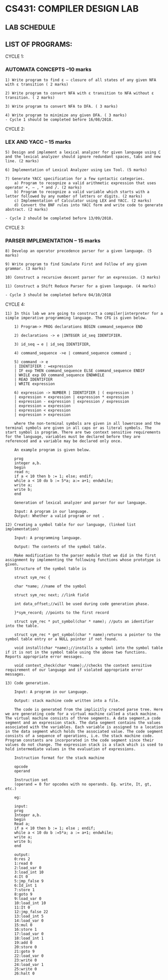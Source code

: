 # CS431: COMPILER DESIGN LAB
## LAB SCHEDULE

LIST OF PROGRAMS:
---

CYCLE 1: 
### AUTOMATA CONCEPTS –10 marks 
    1) Write program to find ε – closure of all states of any given NFA with ε transition ( 2 marks)
    
    2) Write program to convert NFA with ε transition to NFA without ε transition. ( 2 marks)
    
    3) Write program to convert NFA to DFA. ( 3 marks)
    
    4) Write program to minimize any given DFA. ( 3 marks)  
    - Cycle 1 should be completed before 16/08/2018.

CYCLE 2:  
### LEX AND YACC – 15 marks  
    5) Design and implement a lexical analyzer for given language using C and the lexical analyzer should ignore redundant spaces, tabs and new line. (2 marks)
    
    6) Implementation of Lexical Analyzer using Lex Tool. (5 marks)
    
    7) Generate YACC specification for a few syntactic categories. 
	    a) Program to recognize a valid arithmetic expression that uses operator +, – , * and /. (2 marks)
	    b) Program to recognize a valid variable which starts with a letter followed by any number of letters or digits. (2 marks)
	    c) Implementation of Calculator using LEX and YACC. (2 marks)
	    d) Convert the BNF rules into YACC form and write code to generate abstract. (2 marks)

    - Cycle 2 should be completed before 13/09/2018.

CYCLE 3:  
### PARSER IMPLEMENTATION – 15 marks 
    
    8) Develop an operator precedence parser for a given language. (5 marks)
    
    9) Write program to find Simulate First and Follow of any given grammar. (3 marks)
    
    10) Construct a recursive descent parser for an expression. (3 marks)
    
    11) Construct a Shift Reduce Parser for a given language. (4 marks) 
    
    - Cycle 3 should be completed before 04/10/2018

CYCLE 4:  

    11) In this lab we are going to construct a compiler|interpreter for a simple imperative programming language. The CFG is given below.
    
        1) Program-> PROG declarations BEGIN command_sequence END

        2) declarations -> e |INTEGER id_seq IDENTIFIER.

        3) id_seq → e | id_seq IDENTIFIER,

        4) command_sequence ->e | command_sequence command ;

        5) command -> e
        | IDENTIFIER : =expression
        | IF exp THEN command_sequence ELSE command_sequence ENDIF
        | WHILE exp DO command_sequence ENDWHILE
        | READ IDENTIFIER
        | WRITE expression

        6) expression -> NUMBER | IDENTIFIER | ( expression )
        | expression + expression | expression * expression
        | expression - expression | expression / expression
        | expression = expression
        | expression < expression
        | expression > expression

        where the non-terminal symbols are given in all lowercase and the terminal symbols are given in all caps or as literal symbols. The start symbol is program. There are two context sensitive requirements for the language, variables must be declared before they are referenced and a variable may be declared only once.

        An example program is given below.
        
        prog
        integer a,b.
        begin
        read n;
        if a < 10 then b := 1; else; endif;
        while a < 10 do b := 5*a; a:= a+1; endwhile;
        write a;
        write b;
        end

        Generation of lexical analyzer and parser for our language.
        
        Input: A program in our language.
        Output: Whether a valid program or not .
            
    12) Creating a symbol table for our language, (linked list implementation) 

        Input: A programming language.

        Output: The contents of the symbol table.
        
        Make modification to the parser module that we did in the first assignment by implementing the following functions whose prototype is given.
        Structure of the symbol table is

        struct sym_rec {

        char *name; //name of the symbol
        
        struct sym_rec next; //link field
        
        int data_offset;//will be used during code generation phase.
        
        }*sym_record; //points to the first record
        
        struct sym_rec * put_symbol(char * name); //puts an identifier into the table.
        
        struct sym_rec * get_symbol(char * name);returns a pointer to the symbol table entry or a NULL pointer if not found.
        
        void install(char *name);//installs a symbol into the symbol table if it is not in the symbol table using the above two functions. Reports appropriate error messages.
        
        void context_check(char *name);//checks the contest sensitive requirement of our language and if violated appropriate error messages.

    13) Code generation.

        Input: A program in our Language.
        
        Output: stack machine code written into a file.

        The code is generated from the implicitly created parse tree. Here we are generating code for a virtual machine called a stack machine. The virtual machine consists of three segments. A data segment,a code segment and an expression stack. The data segment contains the values associated with the variables. Each variable is assigned to a location in the data segment which holds the associated value. The code segment consists of a sequence of operations, i.e. the stack machine code. Program constants are incorporated in the code segment since their values do not change. The expression stack is a stack which is used to hold intermediate values in the evaluation of expressions.

        Instruction format for the stack machine

        opcode
        operand

        Instruction set
        (operand = 0 for opcodes with no operands. Eg. write, It, gt, etc.)

        eg:

        input:
        prog
        Integer a,b.
        begin
        Read a;
        if a < 10 then b := 1; else ; endif;
        while a < 10 do b :=5*a; a := a+1; endwhile;
        write a;
        write b;
        end

        output:
        0:res 2
        1:read 0
        2:load_var 0
        3:load_int 10
        4:It 0
        5:jmp_false 9
        6:Id_int 1
        7:store 1
        8:goto 9
        9:load_var 0
        10:load_int 10
        11:It 0
        12:jmp_false 22
        13:load_int 5
        14:load_var 0
        15:mul 0
        16:store 1
        17:load_var 0
        18:load_int 1
        19:add 0
        20:store 0
        21:goto 9
        22:load_var 0
        23:write 0
        24:load_var 1
        25:write 0
        26:halt 0